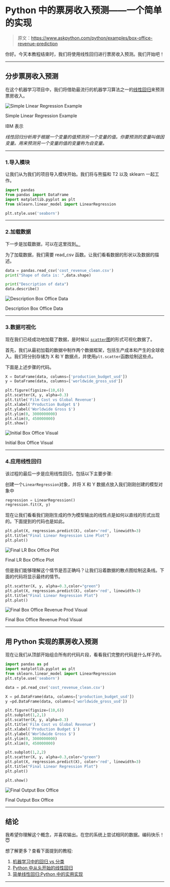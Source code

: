 # Python 中的票房收入预测——一个简单的实现

> 原文：<https://www.askpython.com/python/examples/box-office-revenue-prediction>

你好。今天本教程结束时，我们将使用线性回归进行票房收入预测。我们开始吧！

* * *

## 分步票房收入预测

在这个机器学习项目中，我们将借助最流行的机器学习算法之一的[线性回归](https://www.askpython.com/python/examples/linear-regression-from-scratch)来预测票房收入。

![Simple Linear Regression Example](img/70d073bfff83934aacdb8e4db0b708e6.png)

Simple Linear Regression Example

IBM 表示

*线性回归分析用于根据一个变量的值预测另一个变量的值。你要预测的变量叫做因变量。用来预测另一个变量的值的变量称为自变量。*

* * *

### 1.导入模块

让我们从为我们的项目导入模块开始。我们将与熊猫和 T2 以及 sklearn 一起工作。

```py
import pandas
from pandas import DataFrame
import matplotlib.pyplot as plt
from sklearn.linear_model import LinearRegression

plt.style.use('seaborn')

```

* * *

### 2.加载数据

下一步是加载数据，可以在这里找到[。](https://www.codespeedy.com/wp-content/uploads/2021/09/cost_revenue_clean.csv)

为了加载数据，我们需要 read_csv 函数。让我们看看数据的形状以及数据的描述。

```py
data = pandas.read_csv('cost_revenue_clean.csv')
print("Shape of data is: ",data.shape)

print("Description of data")
data.describe()

```

![Description Box Office Data](img/ed4a3645003f9909149ca309be946a6e.png)

Description Box Office Data

* * *

### 3.数据可视化

现在我们已经成功地加载了数据，是时候以 [`scatter`图](https://www.askpython.com/python-modules/data-visualization-using-python-bokeh)的形式可视化数据了。

首先，我们从最初加载的数据中制作两个数据框架，包括生产成本和产生的全球收入。我们将分别存储为 X 和 Y 数据点，并使用`plt.scatter`函数绘制这些点。

下面是上述步骤的代码。

```py
X = DataFrame(data, columns=['production_budget_usd'])
y = DataFrame(data, columns=['worldwide_gross_usd'])

plt.figure(figsize=(10,6))
plt.scatter(X, y, alpha=0.3)
plt.title('Film Cost vs Global Revenue')
plt.xlabel('Production Budget $')
plt.ylabel('Worldwide Gross $')
plt.ylim(0, 3000000000)
plt.xlim(0, 450000000)
plt.show()

```

![Initial Box Office Visual](img/1076c9495d8d448848326e656b17a772.png)

Initial Box Office Visual

* * *

### 4.应用线性回归

该过程的最后一步是应用线性回归，包括以下主要步骤:

创建一个`LinearRegression`对象，并将 X 和 Y 数据点放入我们刚刚创建的模型对象中

```py
regression = LinearRegression()
regression.fit(X, y)

```

现在让我们看看我们刚刚生成的作为模型输出的线性点是如何以直线的形式出现的。下面提到的代码也是如此。

```py
plt.plot(X, regression.predict(X), color='red', linewidth=3)
plt.title("Final Linear Regression Line Plot")
plt.plot()

```

![Final LR Box Office Plot](img/a2eaef92893874f3fece49d3a0a8af66.png)

Final LR Box Office Plot

但是我们能够理解这个情节是否正确吗？让我们沿着数据的散点图绘制这条线。下面的代码将显示最终的情节。

```py
plt.scatter(X, y, alpha=0.3,color="green")
plt.plot(X, regression.predict(X), color='red', linewidth=3)
plt.title("Final Linear Regression Plot")
plt.plot()

```

![Final Box Office Revenue Prod Visual](img/0558a282d357af5ca2d9e54fe9038376.png)

Final Box Office Revenue Prod Visual

* * *

## 用 Python 实现的票房收入预测

现在让我们从顶部开始组合所有的代码片段，看看我们完整的代码是什么样子的。

```py
import pandas as pd
import matplotlib.pyplot as plt
from sklearn.linear_model import LinearRegression
plt.style.use('seaborn')

data = pd.read_csv('cost_revenue_clean.csv')

X = pd.DataFrame(data, columns=['production_budget_usd'])
y =pd.DataFrame(data, columns=['worldwide_gross_usd'])

plt.figure(figsize=(10,6))
plt.subplot(1,2,1)
plt.scatter(X, y, alpha=0.3)
plt.title('Film Cost vs Global Revenue')
plt.xlabel('Production Budget $')
plt.ylabel('Worldwide Gross $')
plt.ylim(0, 3000000000)
plt.xlim(0, 450000000)

plt.subplot(1,2,2)
plt.scatter(X, y, alpha=0.3,color="green")
plt.plot(X, regression.predict(X), color='red', linewidth=3)
plt.title("Final Linear Regression Plot")
plt.plot()

plt.show()

```

![Final Output Box Office](img/b106c681e7fc644606cf599898fcab29.png)

Final Output Box Office

* * *

## 结论

我希望你理解这个概念，并喜欢输出。在您的系统上尝试相同的数据。编码快乐！😇

想了解更多？查看下面提到的教程:

1.  [机器学习中的回归 vs 分类](https://www.askpython.com/python/regression-vs-classification)
2.  [Python 中从头开始的线性回归](https://www.askpython.com/python/examples/linear-regression-from-scratch)
3.  [简单线性回归:Python 中的实用实现](https://www.askpython.com/python/examples/linear-regression-in-python)

* * *